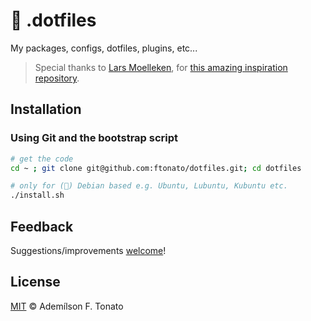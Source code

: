 # :bookmark_tabs: .dotfiles

My packages, configs, dotfiles, plugins, etc...

> Special thanks to [Lars Moelleken](https://github.com/voku), for [this amazing inspiration repository](https://github.com/voku/dotfiles).

## Installation

### Using Git and the bootstrap script

```bash
# get the code
cd ~ ; git clone git@github.com:ftonato/dotfiles.git; cd dotfiles

# only for (🐧) Debian based e.g. Ubuntu, Lubuntu, Kubuntu etc.
./install.sh
```

## Feedback

Suggestions/improvements
[welcome](https://github.com/ftonato/dotfiles/issues)!

## License

[MIT](LICENSE) © Ademílson F. Tonato
